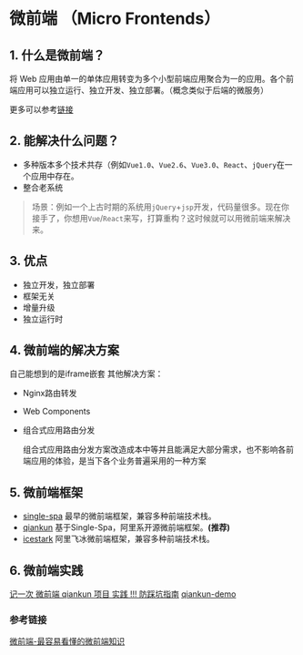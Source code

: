 # 微前端 （Micro Frontends）
## 1. 什么是微前端？

将 Web 应用由单一的单体应用转变为多个小型前端应用聚合为一的应用。各个前端应用可以独立运行、独立开发、独立部署。（概念类似于后端的微服务）

更多可以参考[链接](https://micro-frontends.org)

## 2. 能解决什么问题？
- 多种版本多个技术共存（例如`Vue1.0`、`Vue2.6`、`Vue3.0`、`React`、`jQuery`在一个应用中存在。
- 整合老系统
> 场景：例如一个上古时期的系统用`jQuery`+`jsp`开发，代码量很多。现在你接手了，你想用`Vue`/`React`来写，打算重构？这时候就可以用微前端来解决来。
## 3. 优点
- 独立开发，独立部署
- 框架无关
- 增量升级
- 独立运行时
## 4. 微前端的解决方案

自己能想到的是iframe嵌套
其他解决方案：
- Nginx路由转发
- Web Components
- 组合式应用路由分发

  组合式应用路由分发方案改造成本中等并且能满足大部分需求，也不影响各前端应用的体验，是当下各个业务普遍采用的一种方案
## 5. 微前端框架

- [single-spa](https://github.com/single-spa/single-spa) 最早的微前端框架，兼容多种前端技术栈。
- [qiankun](https://github.com/umijs/qiankun) 基于Single-Spa，阿里系开源微前端框架。**(推荐)**
- [icestark](https://github.com/ice-lab/icestark) 阿里飞冰微前端框架，兼容多种前端技术栈。

## 6. 微前端实践
[记一次 微前端 qiankun 项目 实践 !!! 防踩坑指南](https://juejin.cn/post/6844904142880800775)
[qiankun-demo](https://github.com/kristianmandrup/qiankun-demo)

### 参考链接

[微前端-最容易看懂的微前端知识](https://juejin.cn/post/6844904162509979662)

